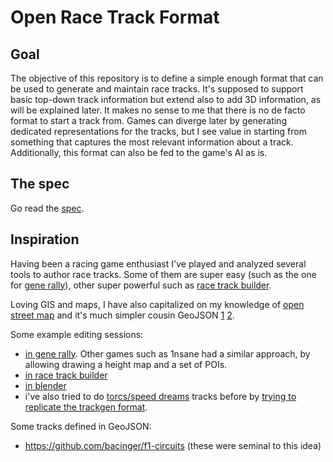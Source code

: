 # Open Race Track Format

## Goal

The objective of this repository is to define a simple enough format that can be used to generate and maintain race tracks. It's supposed to support basic top-down track information but extend also to add 3D information, as will be explained later.
It makes no sense to me that there is no de facto format to start a track from. Games can diverge later by generating dedicated representations for the tracks, but I see value in starting from something that captures the most relevant information about a track. Additionally, this format can also be fed to the game's AI as is.

## The spec

Go read the [spec](race.track.geojson.md).

## Inspiration

Having been a racing game enthusiast I've played and analyzed several tools to author race tracks. Some of them are super easy (such as the one for [gene rally](https://gene-rally.com/)), other super powerful such as [race track builder](http://www.racetrackbuilder.com).

Loving GIS and maps, I have also capitalized on my knowledge of [open street map](https://www.openstreetmap.org/) and it's much simpler cousin GeoJSON [1](https://en.wikipedia.org/wiki/GeoJSON) [2](https://tools.ietf.org/html/rfc7946).

Some example editing sessions:

- [in gene rally](https://www.youtube.com/watch?v=1EUYiNHMu6o&t=4097s). Other games such as 1nsane had a similar approach, by allowing drawing a height map and a set of POIs.
- [in race track builder](https://www.youtube.com/watch?v=ltx2MQ2oBsE)
- [in blender](https://www.youtube.com/channel/UCLHAkKQxzSsa8ltwhMjxE_Q)
- i've also tried to do [torcs/speed dreams](https://en.wikipedia.org/wiki/Speed_Dreams) tracks before by [trying to replicate the trackgen format](https://github.com/JosePedroDias/torcs-track-editor).

Some tracks defined in GeoJSON:
- https://github.com/bacinger/f1-circuits
(these were seminal to this idea)
